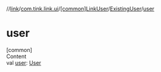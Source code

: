 //[link](../../../index.md)/[com.tink.link.ui](../../index.md)/[[common]LinkUser](../index.md)/[ExistingUser](index.md)/[user](user.md)



# user  
[common]  
Content  
val [user](user.md): [User](../../../com.tink.model.user/[common]-user/index.md)  



